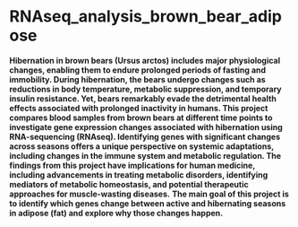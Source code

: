 # RNAseq_analysis_brown_bear_adipose
**Hibernation in brown bears (Ursus arctos) includes major physiological changes, enabling them to endure prolonged periods of fasting and immobility. During hibernation, the bears undergo changes such as reductions in body temperature, metabolic suppression, and temporary insulin resistance. Yet, bears remarkably evade the detrimental health effects associated with prolonged inactivity in humans. This project compares blood samples from brown bears at different time points to investigate gene expression changes associated with hibernation using RNA-sequencing (RNAseq). Identifying genes with significant changes across seasons offers a unique perspective on systemic adaptations, including changes in the immune system and metabolic regulation. The findings from this project have implications for human medicine, including advancements in treating metabolic disorders, identifying mediators of metabolic homeostasis, and potential therapeutic approaches for muscle-wasting diseases.**
**The main goal of this project is to identify which genes change between active and hibernating seasons in adipose (fat) and explore why those changes happen.**

